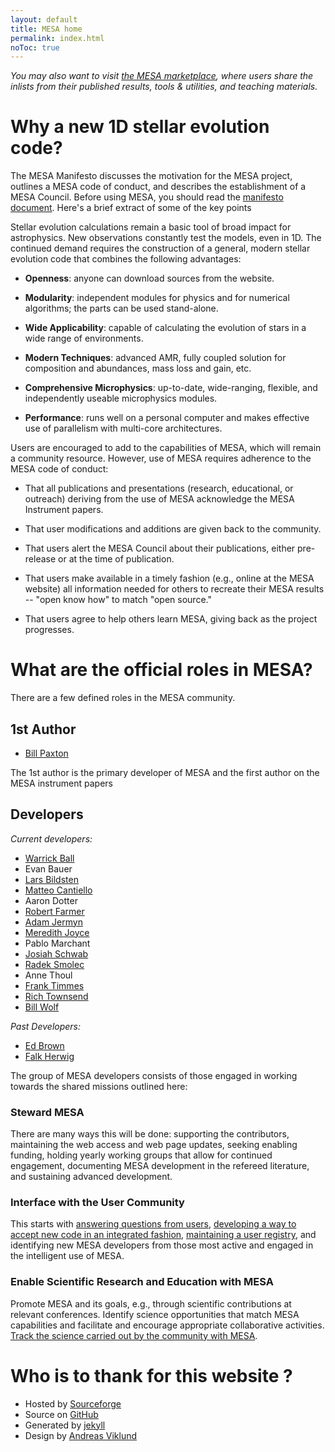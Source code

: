 ```yaml
---
layout: default
title: MESA home
permalink: index.html
noToc: true
---
```


_You may also want to visit
[the MESA marketplace](http://cococubed.asu.edu/mesa_market), where users share
the inlists from their published results, tools & utilities, and
teaching materials._

# Why a new 1D stellar evolution code?

The MESA Manifesto discusses the motivation for the MESA project,
outlines a MESA code of conduct, and describes the establishment of a
MESA Council.  Before using MESA, you should read the
[manifesto document](/assets/mesa_manifesto.pdf).  Here's a brief
extract of some of the key points

Stellar evolution calculations remain a basic tool of broad impact for
astrophysics.  New observations constantly test the models, even in
1D.  The continued demand requires the construction of a general,
modern stellar evolution code that combines the following advantages:

* **Openness**: anyone can download sources from the website.

* **Modularity**: independent modules for physics and for numerical
  algorithms; the parts can be used stand-alone.

* **Wide Applicability**: capable of calculating the evolution of
  stars in a wide range of environments.

* **Modern Techniques**: advanced AMR, fully coupled solution for
  composition and abundances, mass loss and gain, etc.

* **Comprehensive Microphysics**: up-to-date, wide-ranging, flexible,
  and independently useable microphysics modules.

* **Performance**: runs well on a personal computer and makes
  effective use of parallelism with multi-core architectures.

Users are encouraged to add to the capabilities of MESA, which will
remain a community resource. However, use of MESA requires adherence
to the MESA code of conduct:

* That all publications and presentations (research, educational, or
  outreach) deriving from the use of MESA acknowledge the MESA
  Instrument papers.

* That user modifications and additions are given back to the
  community.

* That users alert the MESA Council about their publications, either
  pre-release or at the time of publication.

* That users make available in a timely fashion (e.g., online at the
MESA website) all information needed for others to recreate their MESA
results -- "open know how" to match "open source."

* That users agree to help others learn MESA, giving back as the
  project progresses.

# What are the official roles in MESA?
<a name="roles"></a>

There are a few defined roles in the MESA community.

## 1st Author
<a name="role-1au"></a>

<ul>
  <li><a href="https://www.kitp.ucsb.edu/paxton">Bill Paxton</a></li>
</ul>

The 1st author is the primary developer of MESA and the first author
on the MESA instrument papers

## Developers
<a name="role-developers"></a>

*Current developers:*
<ul>
  <li><a href="https://warrickball.github.io/">Warrick Ball</a></li>
  <li>Evan Bauer</li>
  <li><a href="http://www.kitp.ucsb.edu/bildsten/">Lars Bildsten</a></li>
  <li><a href="http://www.matteocantiello.com/">Matteo Cantiello</a></li>
  <li>Aaron Dotter</li>
  <li><a href="http://rjfarmer.io/">Robert Farmer</a></li>
  <li><a href="http://adamjermyn.com/">Adam Jermyn</a></li>
  <li><a href="http://www.meridithjoyce.com/">Meredith Joyce</a></li>
  <li>Pablo Marchant</li>
  <li><a href="https://yoshiyahu.org/">Josiah Schwab</a></li>
  <li><a href="https://www.camk.edu.pl/en/staff/smolec/">Radek Smolec</a></li>
  <li>Anne Thoul</li>
  <li><a href="http://cococubed.asu.edu/">Frank Timmes</a></li>
  <li><a href="http://www.astro.wisc.edu/~townsend">Rich Townsend</a></li>
  <li><a href="http://wmwolf.github.io/">Bill Wolf</a></li>
</ul>


*Past Developers:*
<ul>
  <li><a href="http://web.pa.msu.edu/people/ebrown/">Ed Brown</a></li>
  <li><a href="http://www.astro.uvic.ca/~fherwig/">Falk Herwig</a></li>
</ul>


The group of MESA developers consists of those engaged in working towards the
shared missions outlined here:

### Steward MESA

There are many ways this will be done: supporting the contributors,
maintaining the web access and web page updates, seeking enabling
funding, holding yearly working groups that allow for continued
engagement, documenting MESA development in the refereed literature,
and sustaining advanced development.

### Interface with the User Community

This starts with [answering questions from users][answering],
[developing a way to accept new code in an integrated
fashion][developing], [maintaining a user registry][maps], and
identifying new MESA developers from those most active and
engaged in the intelligent use of MESA.

[answering]:https://lists.mesastar.org/mailman/listinfo/mesa-users
[developing]:http://cococubed.asu.edu/mesa_market/add-ons.html
[maps]:/prereqs.html#maps

### Enable Scientific Research and Education with MESA

Promote MESA and its goals, e.g., through scientific contributions at
relevant conferences.  Identify science opportunities that match MESA
capabilities and facilitate and encourage appropriate collaborative
activities.  [Track the science carried out by the community with MESA][science].

[science]:http://cococubed.asu.edu/mesa_market/index.html

# Who is to thank for this website ?

<ul>
  <li>Hosted by <a href="http://sourceforge.net">Sourceforge</a></li>
  <li>Source on <a href="https://github.com/MESAHub/mesa-website">GitHub</a></li>
  <li>Generated by <a href="http://jekyllrb.com">jekyll</a></li>
  <li>Design by <a href="http://andreasviklund.com">Andreas Viklund</a></li>
</ul>

